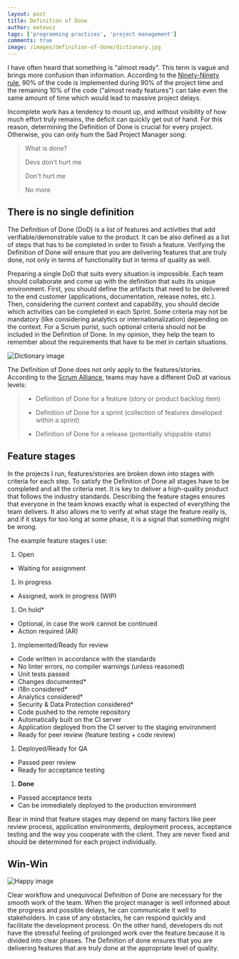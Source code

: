 ```yaml
---
layout: post
title: Definition of Done
author: mateusz
tags: ['programming practices', 'project management']
comments: true
image: /images/definition-of-done/dictionary.jpg
---
```


I have often heard that something is "almost ready". This term is vague and brings more confusion than information. According to the [Ninety-Ninety rule](https://brightinventions.pl/blog/dont-be-mockup-developer/#ninety-ninety-rule), 90% of the code is implemented during 90% of the project time and the remaining 10% of the code ("almost ready features") can take even the same amount of time which would lead to massive project delays.

Incomplete work has a tendency to mount up, and without visibility of how much effort truly remains, the deficit can quickly get out of hand. For this reason, determining the Definition of Done is crucial for every project. Otherwise, you can only hum the Sad Project Manager song:
>What is done?
>
>Devs don't hurt me
>
>Don't hurt me
>
>No more

## There is no single definition

The Definition of Done (DoD) is a list of features and activities that add verifiable/demonstrable value to the product. It can be also defined as a list of steps that has to be completed in order to finish a feature. Verifying the Definition of Done will ensure that you are delivering features that are truly done, not only in terms of functionality but in terms of quality as well.

Preparing a single DoD that suits every situation is impossible. Each team should collaborate and come up with the definition that suits its unique environment. First, you should define the artifacts that need to be delivered to the end customer (applications, documentation, release notes, etc.). Then, considering the current context and capability, you should decide which activities can be completed in each Sprint. Some criteria may not be mandatory (like considering analytics or internationalization) depending on the context. For a Scrum purist, such optional criteria should not be included in the Definition of Done. In my opinion, they help the team to remember about the requirements that have to be met in certain situations.

![Dictionary image](/images/definition-of-done/dictionary.jpg)

The Definition of Done does not only apply to the features/stories. According to the [Scrum Alliance](https://www.scrumalliance.org/community/articles/2008/september/what-is-definition-of-done-%28dod%29), teams may have a different DoD at various levels:
>- Definition of Done for a feature (story or product backlog item)
>
>- Definition of Done for a sprint (collection of features developed within a sprint)
>
>- Definition of Done for a release (potentially shippable state)

## Feature stages

In the projects I run, features/stories are broken down into stages with criteria for each step. To satisfy the Definition of Done all stages have to be completed and all the criteria met. It is key to deliver a high-quality product that follows the industry standards. Describing the feature stages ensures that everyone in the team knows exactly what is expected of everything the team delivers. It also allows me to verify at what stage the feature really is, and if it stays for too long at some phase, it is a signal that something might be wrong.

The example feature stages I use:
1. Open
  - Waiting for assignment
1. In progress
  - Assigned, work in progress (WIP)
1. On hold*
  - Optional, in case the work cannot be continued
  - Action required (AR)
1. Implemented/Ready for review
  - Code written in accordance with the standards
  - No linter errors, no compiler warnings (unless reasoned)
  - Unit tests passed
  - Changes documented*
  - i18n considered*
  - Analytics considered*
  - Security & Data Protection considered*
  - Code pushed to the remote repository
  - Automatically built on the CI server
  - Application deployed from the CI server to the staging environment
  - Ready for peer review (feature testing + code review)
1. Deployed/Ready for QA
  - Passed peer review
  - Ready for acceptance testing
1. **Done**
  - Passed acceptance tests
  - Can be immediately deployed to the production environment

Bear in mind that feature stages may depend on many factors like peer review process, application environments, deployment process, acceptance testing and the way you cooperate with the client. They are never fixed and should be determined for each project individually.

## Win-Win

![Happy image](/images/definition-of-done/happy.jpg)

Clear workflow and unequivocal Definition of Done are necessary for the smooth work of the team. When the project manager is well informed about the progress and possible delays, he can communicate it well to stakeholders. In case of any obstacles, he can respond quickly and facilitate the development process. On the other hand, developers do not have the stressful feeling of prolonged work over the feature because it is divided into clear phases. The Definition of done ensures that you are delivering features that are truly done at the appropriate level of quality.
